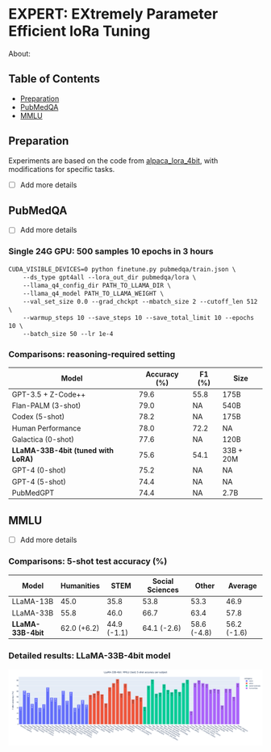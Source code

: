# EXPERT: EXtremely Parameter Efficient loRa Tuning

About:   

## Table of Contents

- [Preparation](#preparation)
- [PubMedQA](#pubmedqa)
- [MMLU](#mmlu)

## Preparation
Experiments are based on the code from [alpaca_lora_4bit](https://github.com/johnsmith0031/alpaca_lora_4bit), with modifications for specific tasks.

- [ ] Add more details

## PubMedQA

- [ ] Add more details

### Single 24G GPU: 500 samples 10 epochs in 3 hours
```
CUDA_VISIBLE_DEVICES=0 python finetune.py pubmedqa/train.json \ 
    --ds_type gpt4all --lora_out_dir pubmedqa/lora \
    --llama_q4_config_dir PATH_TO_LLAMA_DIR \ 
    --llama_q4_model PATH_TO_LLAMA_WEIGHT \
    --val_set_size 0.0 --grad_chckpt --mbatch_size 2 --cutoff_len 512 \ 
    --warmup_steps 10 --save_steps 10 --save_total_limit 10 --epochs 10 \ 
    --batch_size 50 --lr 1e-4 
```

### Comparisons: reasoning-required setting
| Model                                | Accuracy (%) | F1 (%) | Size      |
| -------------------------------------|--------------| -------|-----------|
| GPT-3.5 + Z-Code++                   | 79.6         | 55.8   | 175B      |
| Flan-PALM (3-shot)                   | 79.0         | NA     | 540B      |
| Codex (5-shot)                       | 78.2         | NA     | 175B      |
| Human Performance                    | 78.0         | 72.2   | NA        |
| Galactica (0-shot)                   | 77.6         | NA     | 120B      |
| **LLaMA-33B-4bit (tuned with LoRA)** | 75.6         | 54.1   | 33B + 20M |
| GPT-4 (0-shot)                       | 75.2         | NA     | NA        |
| GPT-4 (5-shot)                       | 74.4         | NA     | NA        |
| PubMedGPT                            | 74.4         | NA     | 2.7B      |

## MMLU

- [ ] Add more details

### Comparisons: 5-shot test accuracy (%)
| Model              | Humanities  | STEM        | Social Sciences | Other        | Average    |
|--------------------|-------------|-------------|-----------------|--------------|------------|
| LLaMA-13B          | 45.0        | 35.8        | 53.8            | 53.3         | 46.9       |
| LLaMA-33B          | 55.8        | 46.0        | 66.7            | 63.4         | 57.8       |
| **LLaMA-33B-4bit** | 62.0 (+6.2) | 44.9 (-1.1) | 64.1 (-2.6)     | 58.6 (-4.8)  | 56.2 (-1.6)|

### Detailed results: LLaMA-33B-4bit model
![detailed results of llama-33b-4bit](mmlu.png)
